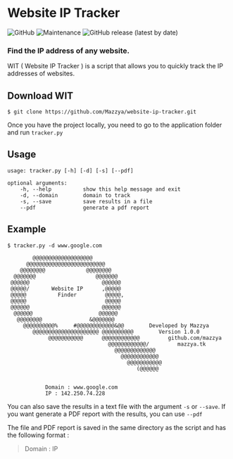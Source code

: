 # Website IP Tracker
![GitHub](https://img.shields.io/github/license/mazzya/website-ip-tracker) ![Maintenance](https://img.shields.io/badge/Maintained%3F-yes-green.svg?) ![GitHub release (latest by date)](https://img.shields.io/github/v/release/mazzya/website-ip-tracker)
### Find the IP address of any website.
WIT ( Website IP Tracker ) is a script that allows you to quickly track the IP addresses of websites.
## Download WIT
```
$ git clone https://github.com/Mazzya/website-ip-tracker.git
```
Once you have the project locally, you need to go to the application folder and run ```tracker.py```
## Usage
```
usage: tracker.py [-h] [-d] [-s] [--pdf]

optional arguments:
    -h, --help          show this help message and exit
    -d, --domain        domain to track
    -s, --save          save results in a file
    --pdf               generate a pdf report
```
## Example
```
$ tracker.py -d www.google.com

        @@@@@@@@@@@@@@@@@@@
      @@@@@@@@@@@@@@@@@@@@@@@@@
    @@@@@@@@             @@@@@@@@
  @@@@@@@                   @@@@@@@
 @@@@@@                       @@@@@@
 @@@@@/       Website IP      ,@@@@@
 @@@@@          Finder         @@@@@,
 @@@@@                         @@@@@
 @@@@@@                       @@@@@@
  @@@@@@                     @@@@@@
   @@@@@@@@               &@@@@@@@
     @@@@@@@@@@%     #@@@@@@@@@@@@&@@        Developed by Mazzya
        @@@@@@@@@@@@@@@@@@@@@ @@@@@@@@@@        Version 1.0.0
             @@@@@@@@@@@      @@@@@@@@@@@@         github.com/mazzya
                                @@@@@@@@@@@@/         mazzya.tk
                                  @@@@@@@@@@@@@
                                    @@@@@@@@@@@@
                                      @@@@@@@@@@@
                                         (@@@@@@


            Domain : www.google.com
            IP : 142.250.74.228
```
You can also save the results in a text file with the argument ```-s``` or ```--save```.  If you want generate a PDF report with the results, you can use ```--pdf```

The file and PDF report is saved in the same directory as the script and has the following format :
> Domain : IP
